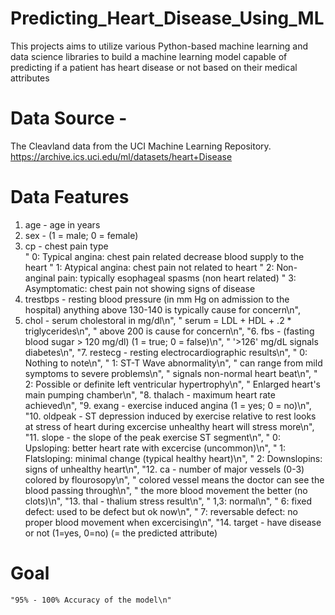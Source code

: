 # Predicting_Heart_Disease_Using_ML
This projects aims to utilize various Python-based machine learning and data science libraries to build a machine learning model capable of predicting if a patient has heart disease or not based on their medical attributes
    
  # Data Source - 
  The Cleavland data from the UCI Machine Learning Repository. https://archive.ics.uci.edu/ml/datasets/heart+Disease
  
# Data Features
1. age - age in years
2. sex - (1 = male; 0 = female)
3. cp - chest pain type\
    "    0: Typical angina: chest pain related decrease blood supply to the heart
    "    1: Atypical angina: chest pain not related to heart
    "    2: Non-anginal pain: typically esophageal spasms (non heart related)
    "    3: Asymptomatic: chest pain not showing signs of disease
4. trestbps - resting blood pressure (in mm Hg on admission to the hospital) anything above 130-140 is typically cause for concern\n",
5. chol - serum cholestoral in mg/dl\n",
    "    serum = LDL + HDL + .2 * triglycerides\n",
    "    above 200 is cause for concern\n",
    "6. fbs - (fasting blood sugar > 120 mg/dl) (1 = true; 0 = false)\n",
    "    '>126' mg/dL signals diabetes\n",
    "7. restecg - resting electrocardiographic results\n",
    "    0: Nothing to note\n",
    "    1: ST-T Wave abnormality\n",
    "       can range from mild symptoms to severe problems\n",
    "       signals non-normal heart beat\n",
    "    2: Possible or definite left ventricular hypertrophy\n",
    "        Enlarged heart's main pumping chamber\n",
    "8. thalach - maximum heart rate achieved\n",
    "9. exang - exercise induced angina (1 = yes; 0 = no)\n",
    "10. oldpeak - ST depression induced by exercise relative to rest looks at stress of heart during excercise unhealthy heart will stress more\n",
    "11. slope - the slope of the peak exercise ST segment\n",
    "    0: Upsloping: better heart rate with excercise (uncommon)\n",
    "    1: Flatsloping: minimal change (typical healthy heart)\n",
    "    2: Downslopins: signs of unhealthy heart\n",
    "12. ca - number of major vessels (0-3) colored by flourosopy\n",
    "    colored vessel means the doctor can see the blood passing through\n",
    "    the more blood movement the better (no clots)\n",
    "13. thal - thalium stress result\n",
    "    1,3: normal\n",
    "    6: fixed defect: used to be defect but ok now\n",
    "    7: reversable defect: no proper blood movement when excercising\n",
    "14. target - have disease or not (1=yes, 0=no) (= the predicted attribute)
  
  # Goal 
    "95% - 100% Accuracy of the model\n"
  
